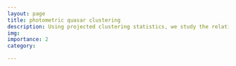 ```yaml
---
layout: page
title: photometric quasar clustering
description: Using projected clustering statistics, we study the relationship between accreting black holes and galaxies, in order to learn about the dark matter halo masses occupied by the active galaxies and their black holes. We use machine learning techniques to identify a Hyper-Suprime Camera (HSC)-observed sample of ~ 34,000 quasars and examine how often they are near to one of ~ 1.7 million luminous red galaxies; this spatial correlation relates directly to the halo mass. Interestingly, we find a relationship between how dusty the active galaxy is and how massive is its halo, with the unobscured quasars residing in halos that are four-five times more massive than those around their obscured conterparts. This points us to think quasars may have more elaborate formation histories than what we already thought we knew. 
img: 
importance: 2
category:

---
```

